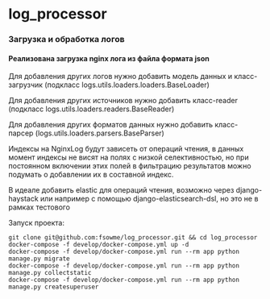 # log_processor
### Загрузка и обработка логов

#### Реализована загрузка nginx лога из файла формата json

Для добавления других логов нужно добавить модель данных 
и класс-загрузчик (подкласс logs.utils.loaders.loaders.BaseLoader)

Для добавления других источников нужно добавить класс-reader (подкласс logs.utils.loaders.readers.BaseReader)

Для добавления других форматов данных нужно добавить класс-парсер (logs.utils.loaders.parsers.BaseParser)


Индексы на NginxLog будут зависеть от операций чтения, в данных момент индексы не висят на полях с низкой
селективностью, но при постоянном включении этих полей в фильтрацию результатов можно подумать о добавлении
их в составной индекс.

В идеале добавить elastic для операций чтения, возможно через django-haystack или например с помощью
django-elasticsearch-dsl, но это не в рамках тестового


Запуск проекта: 
```
git clone git@github.com:fsowme/log_processor.git && cd log_processor
docker-compose -f develop/docker-compose.yml up -d
docker-compose -f develop/docker-compose.yml run --rm app python manage.py migrate
docker-compose -f develop/docker-compose.yml run --rm app python manage.py collectstatic
docker-compose -f develop/docker-compose.yml run --rm app python manage.py createsuperuser
```
